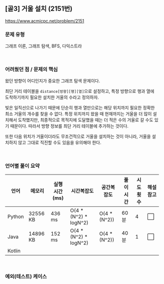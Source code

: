## [골3] 거울 설치 (2151번)

https://www.acmicpc.net/problem/2151

### 문제 유형

그래프 이론, 그래프 탐색, BFS, 다익스트라

<br>

### 어려웠던 점 / 문제의 핵심

왔던 방향이 어디인지가 중요한 그래프 탐색 문제이다.

최단 거리 테이블을 `distance[방향][행][열]`으로 설정하고, 특정 방향으로 행과 열에 도착하기까지 필요한 설치한 거울의 수라고 정의하자.

빛은 일직선으로 나가기 때문에 단순히 행과 열만으로는 해당 위치까지 필요한 정확한 최소 거울의 개수를 찾을 수 없다. 특정 위치까지 왔을 때 현재까지는 거울을 더 많이 설치해서 도착했지만, 최종적으로 목적지에 도달했을 때는 더 적은 수의 거울로 갈 수도 있기 때문이다. 따라서 방향 정보를 최단 거리 테이블에 추가하는 것이다.

또한 다음 위치가 거울이더라도 무조건적으로 거울을 설치하는 것이 아니라, 거울을 설치하지 않고 그대로 직진할 수도 있음을 유의해야 한다.

<br>

### 언어별 풀이 요약

| 언어   | 메모리   | 실행 시간(ms) | 시간복잡도            | 공간복잡도   | 풀이 시간 | 시도 횟수 | 해설 참고            |
| ------ | -------- | ------------- | --------------------- | ------------ | --------- | --------- | -------------------- |
| Python | 32556 KB | 436 ms        | O(4 * (N^2) * logN^2) | O(4 * (N^2)) | 60분      | 4         | :white_large_square: |
| Java   | 14896 KB | 152 ms        | O(4 * (N^2) * logN^2) | O(4 * (N^2)) | 40분      | 1         | :white_large_square: |
| Kotlin |          |               |                       |              |           |           |                      |

<br>

### 예외(테스트) 케이스

```
```

